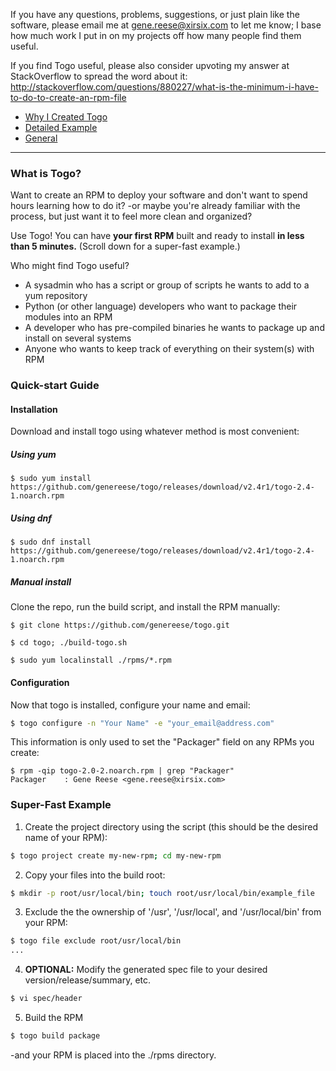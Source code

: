 If you have any questions, problems, suggestions, or just plain like the software, please email me at gene.reese@xirsix.com to let me know; I base how much work I put in on my projects off how many people find them useful.

If you find Togo useful, please also consider upvoting my answer at StackOverflow to spread the word about it:
http://stackoverflow.com/questions/880227/what-is-the-minimum-i-have-to-do-to-create-an-rpm-file

* [Why I Created Togo](./docs/about.md)
* [Detailed Example](./docs/detailed-example.md)
* [General](./docs/general.md)

---

### What is Togo?
Want to create an RPM to deploy your software and don't want to spend hours learning how to do it? -or maybe you're already familiar with the process, but just want it to feel more clean and organized?

Use Togo! You can have **your first RPM** built and ready to install **in less than 5 minutes.** (Scroll down for a super-fast example.)

Who might find Togo useful?
* A sysadmin who has a script or group of scripts he wants to add to a yum repository
* Python (or other language) developers who want to package their modules into an RPM
* A developer who has pre-compiled binaries he wants to package up and install on several systems
* Anyone who wants to keep track of everything on their system(s) with RPM
 

### Quick-start Guide
#### Installation

Download and install togo using whatever method is most convenient:

##### Using yum
```
$ sudo yum install https://github.com/genereese/togo/releases/download/v2.4r1/togo-2.4-1.noarch.rpm
```

##### Using dnf
```
$ sudo dnf install https://github.com/genereese/togo/releases/download/v2.4r1/togo-2.4-1.noarch.rpm
```

##### Manual install

Clone the repo, run the build script, and install the RPM manually:

```
$ git clone https://github.com/genereese/togo.git

$ cd togo; ./build-togo.sh

$ sudo yum localinstall ./rpms/*.rpm
```

#### Configuration
Now that togo is installed, configure your name and email:

```bash
$ togo configure -n "Your Name" -e "your_email@address.com"
```

This information is only used to set the "Packager" field on any RPMs you create:

```
$ rpm -qip togo-2.0-2.noarch.rpm | grep "Packager"
Packager    : Gene Reese <gene.reese@xirsix.com>
```

### Super-Fast Example

1) Create the project directory using the script (this should be the desired name of your RPM):
```bash
$ togo project create my-new-rpm; cd my-new-rpm
```
2) Copy your files into the build root:
```bash
$ mkdir -p root/usr/local/bin; touch root/usr/local/bin/example_file
```

3) Exclude the the ownership of '/usr', '/usr/local', and '/usr/local/bin' from your RPM:
```bash
$ togo file exclude root/usr/local/bin
...
```

4) **OPTIONAL:** Modify the generated spec file to your desired version/release/summary, etc.
```bash
$ vi spec/header
```
5) Build the RPM
```bash
$ togo build package
```
-and your RPM is placed into the ./rpms directory.
